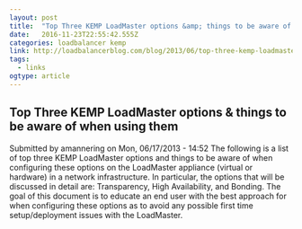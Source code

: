 ```yaml
---
layout: post
title:  "Top Three KEMP LoadMaster options &amp; things to be aware of when using them | LoadBalancerBlog.com"
date:   2016-11-23T22:55:42.555Z
categories: loadbalancer kemp
link: http://loadbalancerblog.com/blog/2013/06/top-three-kemp-loadmaster-options-things-be-aware-when-using-them
tags:
  - links
ogtype: article
---
```


## Top Three KEMP LoadMaster options & things to be aware of when using them
Submitted by amannering on Mon, 06/17/2013 - 14:52
The following is a list of top three KEMP LoadMaster options and things to be aware of when configuring these options on the LoadMaster appliance (virtual or hardware) in a network infrastructure. In particular, the options that will be discussed in detail are: Transparency, High Availability, and Bonding. The goal of this document is to educate an end user with the best approach for when configuring these options as to avoid any possible first time setup/deployment issues with the LoadMaster.

